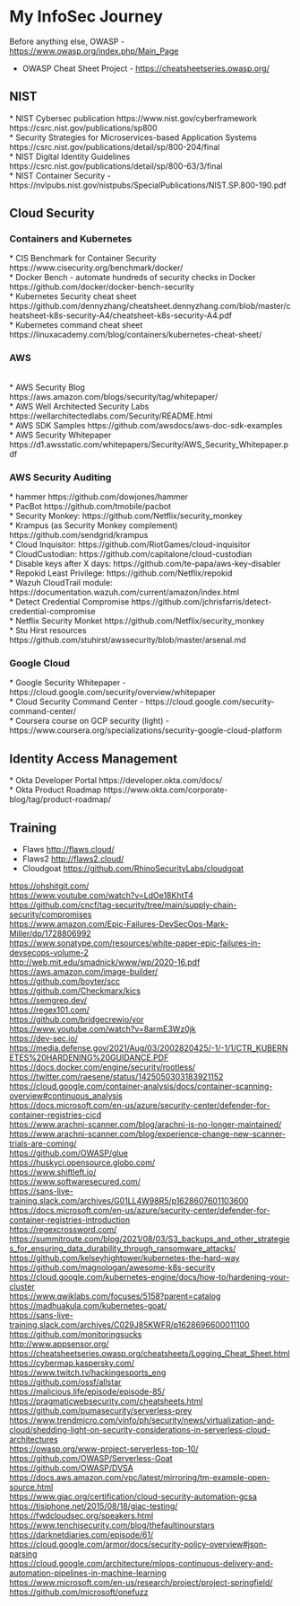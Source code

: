 # My InfoSec Journey

Before anything else, OWASP - https://www.owasp.org/index.php/Main_Page </br>
* OWASP Cheat Sheet Project - https://cheatsheetseries.owasp.org/ </br>

<h2> NIST </h2>  
* NIST Cybersec publication https://www.nist.gov/cyberframework https://csrc.nist.gov/publications/sp800 </br> 
* Security Strategies for Microservices-based Application Systems https://csrc.nist.gov/publications/detail/sp/800-204/final </br>
* NIST Digital Identity Guidelines https://csrc.nist.gov/publications/detail/sp/800-63/3/final </br>
* NIST Container Security - https://nvlpubs.nist.gov/nistpubs/SpecialPublications/NIST.SP.800-190.pdf </br>

 <h2> Cloud Security </h2> 
 
 <h3> Containers and Kubernetes </h3>
 * CIS Benchmark for Container Security https://www.cisecurity.org/benchmark/docker/ </br>
 * Docker Bench - automate hundreds of security checks in Docker  https://github.com/docker/docker-bench-security </br>
 * Kubernetes Security cheat sheet https://github.com/dennyzhang/cheatsheet.dennyzhang.com/blob/master/cheatsheet-k8s-security-A4/cheatsheet-k8s-security-A4.pdf </br>
 * Kubernetes command cheat sheet https://linuxacademy.com/blog/containers/kubernetes-cheat-sheet/ </br>
 
 <h3> AWS </h3> </br>
 * AWS Security Blog  https://aws.amazon.com/blogs/security/tag/whitepaper/ </br>
 * AWS Well Architected Security Labs  https://wellarchitectedlabs.com/Security/README.html </br>
 * AWS SDK Samples  https://github.com/awsdocs/aws-doc-sdk-examples </br>
 * AWS Security Whitepaper https://d1.awsstatic.com/whitepapers/Security/AWS_Security_Whitepaper.pdf </br>
 
 <h3> AWS Security Auditing </h3>
*  hammer https://github.com/dowjones/hammer </br>
*  PacBot https://github.com/tmobile/pacbot </br>
*  Security Monkey: https://github.com/Netflix/security_monkey</br>
*  Krampus (as Security Monkey complement) https://github.com/sendgrid/krampus</br>
*  Cloud Inquisitor: https://github.com/RiotGames/cloud-inquisitor</br>
*  CloudCustodian: https://github.com/capitalone/cloud-custodian</br>
*  Disable keys after X days: https://github.com/te-papa/aws-key-disabler</br>
*  Repokid Least Privilege: https://github.com/Netflix/repokid</br>
*  Wazuh CloudTrail module: https://documentation.wazuh.com/current/amazon/index.html</br>
*  Detect Credential Compromise https://github.com/jchrisfarris/detect-credential-compromise</br>
*  Netflix Security Monket https://github.com/Netflix/security_monkey </br>
*  Stu Hirst resources https://github.com/stuhirst/awssecurity/blob/master/arsenal.md </br>
   
<h3> Google Cloud </h3>
 * Google Security Whitepaper - https://cloud.google.com/security/overview/whitepaper </br>
 * Cloud Security Command Center - https://cloud.google.com/security-command-center/ </br>
 * Coursera course on GCP security (light) - https://www.coursera.org/specializations/security-google-cloud-platform </br>

<h2> Identity Access Management </h2>
 * Okta Developer Portal https://developer.okta.com/docs/ </br>
 * Okta Product Roadmap https://www.okta.com/corporate-blog/tag/product-roadmap/ </br>

<h2> Training </h2>

* Flaws http://flaws.cloud/ </br>
* Flaws2 http://flaws2.cloud/
* Cloudgoat https://github.com/RhinoSecurityLabs/cloudgoat


https://ohshitgit.com/ </br>
https://www.youtube.com/watch?v=LdOe18KhtT4 </br>
https://github.com/cncf/tag-security/tree/main/supply-chain-security/compromises </br>
https://www.amazon.com/Epic-Failures-DevSecOps-Mark-Miller/dp/1728806992 </br>
https://www.sonatype.com/resources/white-paper-epic-failures-in-devsecops-volume-2 </br>
http://web.mit.edu/smadnick/www/wp/2020-16.pdf </br>
https://aws.amazon.com/image-builder/ </br>
https://github.com/boyter/scc </br>
https://github.com/Checkmarx/kics </br>
https://semgrep.dev/ </br>
https://regex101.com/ </br>
https://github.com/bridgecrewio/yor </br>
https://www.youtube.com/watch?v=8armE3Wz0jk </br>
https://dev-sec.io/ </br>
https://media.defense.gov/2021/Aug/03/2002820425/-1/-1/1/CTR_KUBERNETES%20HARDENING%20GUIDANCE.PDF </br>
https://docs.docker.com/engine/security/rootless/ </br>
https://twitter.com/raesene/status/1425050303183921152 </br>
https://cloud.google.com/container-analysis/docs/container-scanning-overview#continuous_analysis </br>
https://docs.microsoft.com/en-us/azure/security-center/defender-for-container-registries-cicd </br>
https://www.arachni-scanner.com/blog/arachni-is-no-longer-maintained/ </br>
https://www.arachni-scanner.com/blog/experience-change-new-scanner-trials-are-coming/ </br>
https://github.com/OWASP/glue </br>
https://huskyci.opensource.globo.com/ </br>
https://www.shiftleft.io/ </br>
https://www.softwaresecured.com/ </br>
https://sans-live-training.slack.com/archives/G01LL4W98R5/p1628607601103600 </br>
https://docs.microsoft.com/en-us/azure/security-center/defender-for-container-registries-introduction </br>
https://regexcrossword.com/ </br>
https://summitroute.com/blog/2021/08/03/S3_backups_and_other_strategies_for_ensuring_data_durability_through_ransomware_attacks/ </br>
https://github.com/kelseyhightower/kubernetes-the-hard-way </br>
https://github.com/magnologan/awesome-k8s-security </br>
https://cloud.google.com/kubernetes-engine/docs/how-to/hardening-your-cluster </br>
https://www.qwiklabs.com/focuses/5158?parent=catalog </br>
https://madhuakula.com/kubernetes-goat/ </br>
https://sans-live-training.slack.com/archives/C029J85KWFR/p1628696600011100 </br>
https://github.com/monitoringsucks </br>
http://www.appsensor.org/ </br>
https://cheatsheetseries.owasp.org/cheatsheets/Logging_Cheat_Sheet.html </br>
https://cybermap.kaspersky.com/ </br>
https://www.twitch.tv/hackingesports_eng </br>
https://github.com/ossf/allstar </br>
https://malicious.life/episode/episode-85/ </br>
https://pragmaticwebsecurity.com/cheatsheets.html </br>
https://github.com/pumasecurity/serverless-prey </br>
https://www.trendmicro.com/vinfo/ph/security/news/virtualization-and-cloud/shedding-light-on-security-considerations-in-serverless-cloud-architectures </br>
https://owasp.org/www-project-serverless-top-10/ </br>
https://github.com/OWASP/Serverless-Goat </br>
https://github.com/OWASP/DVSA </br>
https://docs.aws.amazon.com/vpc/latest/mirroring/tm-example-open-source.html </br>
https://www.giac.org/certification/cloud-security-automation-gcsa </br>
https://tisiphone.net/2015/08/18/giac-testing/ </br>
https://fwdcloudsec.org/speakers.html </br>
https://www.tenchisecurity.com/blog/thefaultinourstars </br>
https://darknetdiaries.com/episode/61/ </br>
https://cloud.google.com/armor/docs/security-policy-overview#json-parsing </br>
https://cloud.google.com/architecture/mlops-continuous-delivery-and-automation-pipelines-in-machine-learning </br>
https://www.microsoft.com/en-us/research/project/project-springfield/ </br>
https://github.com/microsoft/onefuzz
